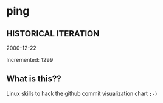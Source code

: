 # ping

## HISTORICAL ITERATION
2000-12-22

Incremented: 1299

## What is this?? 
Linux skills to hack the github commit visualization chart `;-)`
